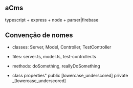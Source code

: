 ## aCms

typescript + express + node + parser|firebase


## Convenção de nomes

- classes:
    Server, Model, Controller, TestController

- files:
    server.ts, model.ts, test-controller.ts

- methods:
    doSomething, reallyDoSomething

- class properties"
    public [lowercase_underscored]
    private _[lowercase_underscored]